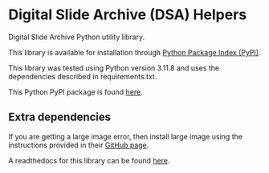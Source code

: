 # Digital Slide Archive (DSA) Helpers
Digital Slide Archive Python utility library.

This library is available for installation through [Python Package Index (PyPI)](https://pypi.org/).

This library was tested using Python version 3.11.8 and uses the dependencies described in requirements.txt.

This Python PyPI package is found [here](https://pypi.org/project/dsa-helpers/).

## Extra dependencies
If you are getting a large image error, then install large image using the instructions provided in their [GitHub page](https://github.com/girder/large_image#:~:text=pip%20install%20large%2Dimage%5Ball%5D%20%2D%2Dfind%2Dlinks%20https%3A//girder.github.io/large_image_wheels).

A readthedocs for this library can be found [here](https://david-andrew-gutman-dsa-helpers.readthedocs-hosted.com/en/latest/index.html).
